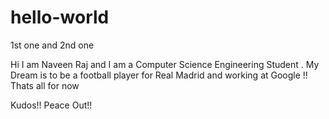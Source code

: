 # hello-world
1st one and 2nd one

Hi
I am Naveen Raj and  I am a Computer Science Engineering Student . My Dream is to be a football player for Real Madrid and working at Google !! Thats all for now 

Kudos!! Peace Out!!

